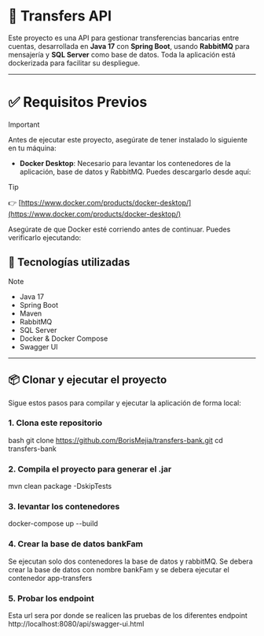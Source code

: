 # 💸 Transfers API

Este proyecto es una API para gestionar transferencias bancarias entre cuentas, desarrollada en **Java 17** con **Spring Boot**, usando **RabbitMQ** para mensajería y **SQL Server** como base de datos. Toda la aplicación está dockerizada para facilitar su despliegue.

---
# ✅ Requisitos Previos
>[!IMPORTANT]
Antes de ejecutar este proyecto, asegúrate de tener instalado lo siguiente en tu máquina:

- **Docker Desktop**: Necesario para levantar los contenedores de la aplicación, base de datos y RabbitMQ. Puedes descargarlo desde aquí:
>[!TIP]
>👉 [https://www.docker.com/products/docker-desktop/](https://www.docker.com/products/docker-desktop/)

  Asegúrate de que Docker esté corriendo antes de continuar. Puedes verificarlo ejecutando:

## 🚀 Tecnologías utilizadas
>[!NOTE]
>
- Java 17
- Spring Boot
- Maven
- RabbitMQ
- SQL Server
- Docker & Docker Compose
- Swagger UI

---

## 📦 Clonar y ejecutar el proyecto

Sigue estos pasos para compilar y ejecutar la aplicación de forma local:

### 1. Clona este repositorio

bash
git clone https://github.com/BorisMejia/transfers-bank.git
cd transfers-bank

### 2. Compila el proyecto para generar el .jar

mvn clean package -DskipTests

### 3. levantar los contenedores

docker-compose up --build

### 4. Crear la base de datos bankFam

Se ejecutan solo dos contenedores la base de datos y rabbitMQ.
Se debera crear la base de datos con nombre bankFam y se debera ejecutar el contenedor app-transfers

### 5. Probar los endpoint

Esta url sera por donde se realicen las pruebas de los diferentes endpoint
http://localhost:8080/api/swagger-ui.html
